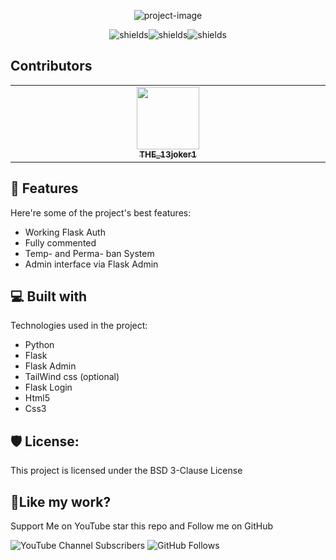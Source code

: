 <p align="center"><img src="https://socialify.git.ci/the13joker1/Flask-Auth/image?description=1&amp;language=1&amp;name=1&amp;owner=1&amp;stargazers=1&amp;theme=Light" alt="project-image"></p>

<p align="center"><img src="https://img.shields.io/github/created-at/the13joker1/Flask-Auth" alt="shields"><img src="https://img.shields.io/github/release-date/the13joker1/Flask-Auth" alt="shields"><img src="https://img.shields.io/twitch/status/the_13joker1" alt="shields"></p>

<h2>Contributors</h2>

<!-- ALL-CONTRIBUTORS-LIST:START - Do not remove or modify this section -->
<!-- prettier-ignore-start -->
<!-- markdownlint-disable -->
<table>
  <tbody>
    <tr>
      <td align="center" valign="top" width="14.28%"><a href="https://the13joker1.github.io"><img src="https://avatars.githubusercontent.com/u/158565390?v=4" width="100px;" alt=""/><br /><sub><b>THE_13joker1</b></sub></a></td>
    </tr>
  </tbody>
</table>

<!-- markdownlint-restore -->
<!-- prettier-ignore-end -->

<!-- ALL-CONTRIBUTORS-LIST:END -->

  
  
<h2>🧐 Features</h2>

Here're some of the project's best features:

*   Working Flask Auth
*   Fully commented
*   Temp- and Perma- ban System
*   Admin interface via Flask Admin

  
  
<h2>💻 Built with</h2>

Technologies used in the project:

*   Python
*   Flask
*   Flask Admin
*   TailWind css (optional)
*   Flask Login
*   Html5
*   Css3

<h2>🛡️ License:</h2>

This project is licensed under the BSD 3-Clause License

<h2>💖Like my work?</h2>

Support Me on YouTube star this repo and Follow me on GitHub<p>![YouTube Channel Subscribers](https://img.shields.io/youtube/channel/subscribers/UC2M-hFOz2rrEd24ARg9Tutg) ![GitHub Follows](https://img.shields.io/github/followers/the13joker1)</p>
